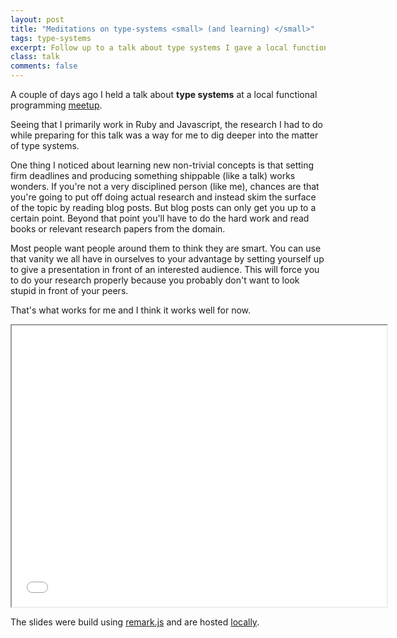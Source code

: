 ```yaml
---
layout: post
title: "Meditations on type-systems <small> (and learning) </small>"
tags: type-systems 
excerpt: Follow up to a talk about type systems I gave a local functional programming meetup.
class: talk
comments: false
---
```


A couple of days ago I held a talk about **type systems** at a local functional programming [meetup](http://www.meetup.com/lambdazagreb/).

Seeing that I primarily work in Ruby and Javascript, the research I had to do while preparing for this talk was a way for me to dig deeper into the matter of type systems.

One thing I noticed about learning new non-trivial concepts is that setting firm deadlines and producing something shippable (like a talk) works wonders. If you're not a very disciplined person (like me), chances are that you're going to put off doing actual research and instead skim the surface of the topic by reading blog posts. But blog posts can only get you up to a certain point. Beyond that point you'll have to do the hard work and read books or relevant research papers from the domain.

Most people want people around them to think they are smart. You can use that vanity we all have in ourselves to your advantage by setting yourself up to give a presentation in front of an interested audience. This will force you to do your research properly because you probably don't want to look stupid in front of your peers.

That's what works for me and I think it works well for now.

<iframe src="/talks/type_systems.html" width="600" height="450"></iframe>

<br/>

The slides were build using [remark.js](https://github.com/gnab/remark) and are hosted [locally](/talks/type_systems.html).
